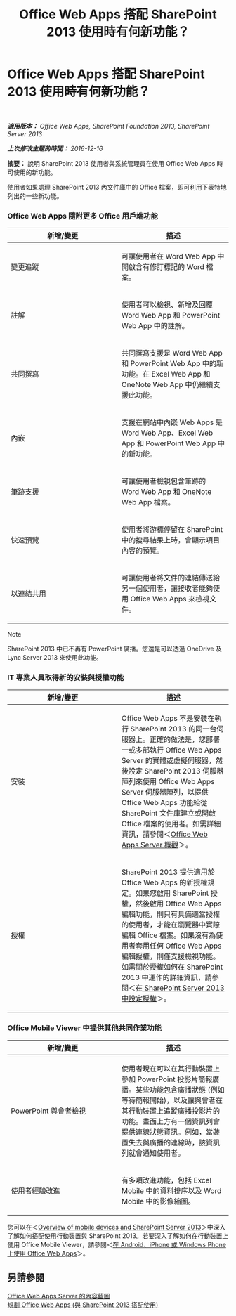 ﻿---
title: Office Web Apps 搭配 SharePoint 2013 使用時有何新功能？
TOCTitle: Office Web Apps 搭配 SharePoint 2013 使用時有何新功能？
ms:assetid: fc26f45c-fdd2-45be-a924-c8a1c0a5924c
ms:mtpsurl: https://technet.microsoft.com/zh-tw/library/Dn455087(v=office.15)
ms:contentKeyID: 59152163
ms.date: 02/08/2018
mtps_version: v=office.15
ms.translationtype: HT
---

# Office Web Apps 搭配 SharePoint 2013 使用時有何新功能？

 

_**適用版本：** Office Web Apps, SharePoint Foundation 2013, SharePoint Server 2013_

_**上次修改主題的時間：** 2016-12-16_

**摘要：** 說明 SharePoint 2013 使用者與系統管理員在使用 Office Web Apps 時可使用的新功能。


使用者如果處理 SharePoint 2013 內文件庫中的 Office 檔案，即可利用下表特地列出的一些新功能。

### Office Web Apps 隨附更多 Office 用戶端功能

<table>
<colgroup>
<col style="width: 50%" />
<col style="width: 50%" />
</colgroup>
<thead>
<tr class="header">
<th>新增/變更</th>
<th>描述</th>
</tr>
</thead>
<tbody>
<tr class="odd">
<td><p>變更追蹤</p></td>
<td><p>可讓使用者在 Word Web App 中開啟含有修訂標記的 Word 檔案。</p></td>
</tr>
<tr class="even">
<td><p>註解</p></td>
<td><p>使用者可以檢視、新增及回覆 Word Web App 和 PowerPoint Web App 中的註解。</p></td>
</tr>
<tr class="odd">
<td><p>共同撰寫</p></td>
<td><p>共同撰寫支援是 Word Web App 和 PowerPoint Web App 中的新功能。在 Excel Web App 和 OneNote Web App 中仍繼續支援此功能。</p></td>
</tr>
<tr class="even">
<td><p>內嵌</p></td>
<td><p>支援在網站中內嵌 Web Apps 是 Word Web App、Excel Web App 和 PowerPoint Web App 中的新功能。</p></td>
</tr>
<tr class="odd">
<td><p>筆跡支援</p></td>
<td><p>可讓使用者檢視包含筆跡的 Word Web App 和 OneNote Web App 檔案。</p></td>
</tr>
<tr class="even">
<td><p>快速預覽</p></td>
<td><p>使用者將游標停留在 SharePoint 中的搜尋結果上時，會顯示項目內容的預覽。</p></td>
</tr>
<tr class="odd">
<td><p>以連結共用</p></td>
<td><p>可讓使用者將文件的連結傳送給另一個使用者，讓接收者能夠使用 Office Web Apps 來檢視文件。</p></td>
</tr>
</tbody>
</table>


> [!NOTE]
> SharePoint 2013 中已不再有 PowerPoint 廣播。您還是可以透過 OneDrive 及 Lync Server 2013 來使用此功能。


### IT 專業人員取得新的安裝與授權功能

<table>
<colgroup>
<col style="width: 50%" />
<col style="width: 50%" />
</colgroup>
<thead>
<tr class="header">
<th>新增/變更</th>
<th>描述</th>
</tr>
</thead>
<tbody>
<tr class="odd">
<td><p>安裝</p></td>
<td><p>Office Web Apps 不是安裝在執行 SharePoint 2013 的同一台伺服器上。正確的做法是，您部署一或多部執行 Office Web Apps Server 的實體或虛擬伺服器，然後設定 SharePoint 2013 伺服器陣列來使用 Office Web Apps Server 伺服器陣列，以提供 Office Web Apps 功能給從 SharePoint 文件庫建立或開啟 Office 檔案的使用者。如需詳細資訊，請參閱＜<a href="office-web-apps-server-overview.md">Office Web Apps Server 概觀</a>＞。</p></td>
</tr>
<tr class="even">
<td><p>授權</p></td>
<td><p>SharePoint 2013 提供適用於 Office Web Apps 的新授權規定。如果您啟用 SharePoint 授權，然後啟用 Office Web Apps 編輯功能，則只有具備適當授權的使用者，才能在瀏覽器中實際編輯 Office 檔案。如果沒有為使用者套用任何 Office Web Apps 編輯授權，則僅支援檢視功能。如需關於授權如何在 SharePoint 2013 中運作的詳細資訊，請參閱＜<a href="https://technet.microsoft.com/zh-tw/library/jj219627(v=office.15)">在 SharePoint Server 2013 中設定授權</a>＞。</p></td>
</tr>
</tbody>
</table>


### Office Mobile Viewer 中提供其他共同作業功能

<table>
<colgroup>
<col style="width: 50%" />
<col style="width: 50%" />
</colgroup>
<thead>
<tr class="header">
<th>新增/變更</th>
<th>描述</th>
</tr>
</thead>
<tbody>
<tr class="odd">
<td><p>PowerPoint 與會者檢視</p></td>
<td><p>使用者現在可以在其行動裝置上參加 PowerPoint 投影片簡報廣播。某些功能包含廣播狀態 (例如等待簡報開始)，以及讓與會者在其行動裝置上追蹤廣播投影片的功能。畫面上方有一個資訊列會提供連線狀態資訊。例如，當裝置失去與廣播的連線時，該資訊列就會通知使用者。</p></td>
</tr>
<tr class="even">
<td><p>使用者經驗改進</p></td>
<td><p>有多項改進功能，包括 Excel Mobile 中的資料排序以及 Word Mobile 中的影像縮圖。</p></td>
</tr>
</tbody>
</table>


您可以在＜[Overview of mobile devices and SharePoint Server 2013](https://technet.microsoft.com/zh-tw/library/fp161351\(v=office.15\))＞中深入了解如何搭配使用行動裝置與 SharePoint 2013。若要深入了解如何在行動裝置上使用 Office Mobile Viewer，請參閱＜[在 Android、iPhone 或 Windows Phone 上使用 Office Web Apps](http://go.microsoft.com/fwlink/p/?linkid=271045)＞。

## 另請參閱


[Office Web Apps Server 的內容藍圖](content-roadmap-for-office-web-apps-server.md)  
[規劃 Office Web Apps (與 SharePoint 2013 搭配使用)](plan-office-web-apps-used-with-sharepoint-2013.md)  
  

[](plan-office-web-apps-used-with-sharepoint-2013.md)

